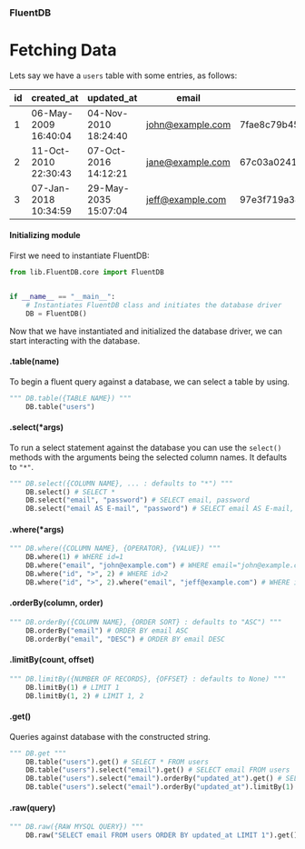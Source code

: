 ### FluentDB
# Fetching Data

Lets say we have a `users` table with some entries, as follows:

| id  | created_at  | updated_at  | email  | password  |
|-----|-------------|-------------|--------|-----------|
| 1   | 06-May-2009 16:40:04  | 04-Nov-2010 18:24:40  | john@example.com  |  7fae8c79b45a1690a5adf37c7dc108de8698fe38 |
| 2   | 11-Oct-2010 22:30:43  | 07-Oct-2016 14:12:21  | jane@example.com  |  67c03a024140ae827db19dc6ab0a32b6228d5462 |
| 3   | 07-Jan-2018 10:34:59  | 29-May-2035 15:07:04  | jeff@example.com  |  97e3f719a38bd05a8ff4e7ddd1a211d6731fc2a1 |

#### Initializing module
First we need to instantiate FluentDB: 
```python
from lib.FluentDB.core import FluentDB


if __name__ == "__main__":
    # Instantiates FluentDB class and initiates the database driver 
    DB = FluentDB()
```

Now that we have instantiated and initialized the database driver, we can start interacting with the database.

#### .table(name)
To begin a fluent query against a database, we can select a table by using.

```python
""" DB.table({TABLE NAME}) """
    DB.table("users")
```

#### .select(*args)
To run a select statement against the database you can use the `select()` methods with the arguments being the selected column names. It defaults to `"*"`.

```python
""" DB.select({COLUMN NAME}, ... : defaults to "*") """
    DB.select() # SELECT *
    DB.select("email", "password") # SELECT email, password
    DB.select("email AS E-mail", "password") # SELECT email AS E-mail, password
```

#### .where(*args)


```python
""" DB.where({COLUMN NAME}, {OPERATOR}, {VALUE}) """
    DB.where(1) # WHERE id=1
    DB.where("email", "john@example.com") # WHERE email="john@example.com"
    DB.where("id", ">", 2) # WHERE id>2
    DB.where("id", ">", 2).where("email", "jeff@example.com") # WHERE id>2 AND email="jeff@example.com"
```

#### .orderBy(column, order)


```python
""" DB.orderBy({COLUMN NAME}, {ORDER SORT} : defaults to "ASC") """
    DB.orderBy("email") # ORDER BY email ASC
    DB.orderBy("email", "DESC") # ORDER BY email DESC
```

#### .limitBy(count, offset)


```python
""" DB.limitBy({NUMBER OF RECORDS}, {OFFSET} : defaults to None) """
    DB.limitBy(1) # LIMIT 1 
    DB.limitBy(1, 2) # LIMIT 1, 2 
```

#### .get()
Queries against database with the constructed string. 

```python
""" DB.get """
    DB.table("users").get() # SELECT * FROM users
    DB.table("users").select("email").get() # SELECT email FROM users 
    DB.table("users").select("email").orderBy("updated_at").get() # SELECT email FROM users ORDER BY updated_at 
    DB.table("users").select("email").orderBy("updated_at").limitBy(1).get() # SELECT email FROM users ORDER BY updated_at LIMIT 1 
```

#### .raw(query)


```python
""" DB.raw({RAW MYSQL QUERY}) """
    DB.raw("SELECT email FROM users ORDER BY updated_at LIMIT 1").get() # SELECT email FROM users ORDER BY updated_at LIMIT 1 
```